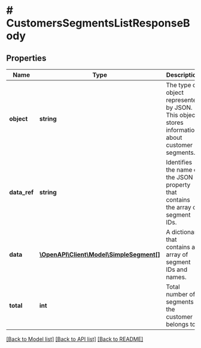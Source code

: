 # # CustomersSegmentsListResponseBody

## Properties

Name | Type | Description | Notes
------------ | ------------- | ------------- | -------------
**object** | **string** | The type of object represented by JSON. This object stores information about customer segments. | [default to 'list']
**data_ref** | **string** | Identifies the name of the JSON property that contains the array of segment IDs. | [default to 'data']
**data** | [**\OpenAPI\Client\Model\SimpleSegment[]**](SimpleSegment.md) | A dictionary that contains an array of segment IDs and names. |
**total** | **int** | Total number of segments the customer belongs to. |

[[Back to Model list]](../../README.md#models) [[Back to API list]](../../README.md#endpoints) [[Back to README]](../../README.md)
